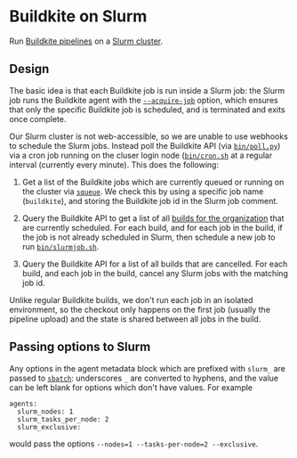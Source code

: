 # Buildkite on Slurm

Run [Buildkite pipelines](https://buildkite.com/) on a [Slurm cluster](https://slurm.schedmd.com/).

## Design

The basic idea is that each Buildkite job is run inside a Slurm job: the Slurm job runs the Buildkite agent with the [`--acquire-job`](https://buildkite.com/docs/agent/v3/cli-start#acquire-job) option, which ensures that only the specific Buildkite job is scheduled, and is terminated and exits once complete.

Our Slurm cluster is not web-accessible, so we are unable to use webhooks to schedule the Slurm jobs. Instead poll the Buildkite API (via [`bin/poll.py`](https://github.com/CliMA/slurm-buildkite/blob/master/bin/poll.py)) via a cron job running on the cluser login node ([`bin/cron.sh`]((https://github.com/CliMA/slurm-buildkite/blob/master/bin/cron.sh)) at a regular interval (currently every minute). This does the following:

1. Get a list of the Buildkite jobs which are currently queued or running on the cluster via [`squeue`](https://slurm.schedmd.com/squeue.html). We check this by using a specific job name (`buildkite`), and storing the Buildkite job id in the Slurm job comment.

2. Query the Buildkite API to get a list of all [builds for the organization](https://buildkite.com/docs/apis/rest-api/builds#list-builds-for-an-organization) that are currently scheduled. For each build, and for each job in the build, if the job is not already scheduled in Slurm, then schedule a new job to run [`bin/slurmjob.sh`](https://github.com/CliMA/slurm-buildkite/blob/master/bin/slurmjob.sh).

3. Query the Buildkite API for a list of all builds that are cancelled. For each build, and each job in the build, cancel any Slurm jobs with the matching job id.

Unlike regular Buildkite builds, we don't run each job in an isolated environment, so the checkout only happens on the first job (usually the pipeline upload) and the state is shared between all jobs in the build.

## Passing options to Slurm

Any options in the agent metadata block which are prefixed with `slurm_` are passed to [`sbatch`](https://slurm.schedmd.com/sbatch.html): underscores `_` are converted to hyphens, and the value can be left blank for options which don't have values. For example

```
agents:
  slurm_nodes: 1
  slurm_tasks_per_node: 2
  slurm_exclusive:
```
would pass the options `--nodes=1 --tasks-per-node=2 --exclusive`.
